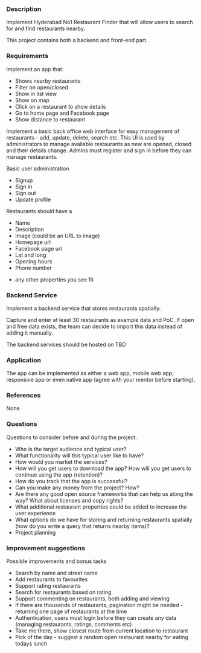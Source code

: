 ### Description

Implement Hyderabad No1 Restaurant Finder that will allow users to search for and find restaurants nearby.

This project contains both a backend and front-end part.

### Requirements

Implement an app that:
* Shows nearby restaurants
* Filter on open/closed
* Show in list view 
* Show on map
* Click on a restaurant to show details
* Go to home page and Facebook page
* Show distance to restaurant

Implement a basic back office web interface for easy management of restaurants - add, update, delete, search etc.
This UI is used by administrators to manage available restaurants as new are opened, closed and their details change.
Admins must register and sign in before they can manage restaurants.

Basic user administration
* Signup
* Sign in
* Sign out
* Update profile

Restaurants should have a
* Name
* Description
* Image (could be an URL to image)
* Homepage url
* Facebook page url
* Lat and long
* Opening hours
* Phone number     
+ any other properties you see fit

### Backend Service

Implement a backend service that stores restaurants spatially.

Capture and enter at least 30 restaurants as example data and PoC. 
If open and free data exists, the team can decide to import this data instead of adding it manually.

The backend services should be hosted on TBD

### Application

The app can be implemented as either a web app, mobile web app, responsive app or even native app (agree with your mentor before starting).

### References

None
 	 	 
### Questions

Questions to consider before and during the project.
* Who is the target audience and typical user?
* What functionality will this typical user like to have?
* How would you market the services? 
* How will you get users to download the app? How will you get users to continue using the app (retention)?
* How do you track that the app is successful?
* Can you make any money from the project? How?
* Are there any good open source frameworks that can help us along the way? What about licenses and copy rights?
* What additional restaurant properties could be added to increase the user experience
* What options do we have for storing and returning restaurants spatially (how do you write a query that returns nearby items)?
* Project planning

### Improvement suggestions

Possible improvements and bonus tasks
* Search by name and street name
* Add restaurants to favourites
* Support rating restaurants
* Search for restaurants based on rating
* Support commenting on restaurants, both adding and viewing
* If there are thousands of restaurants, pagination might be needed - returning one page of restaurants at the time
* Authentication, users must login before they can create any data (managing restaurants, ratings, comments etc)
* Take me there, show closest route from current location to restaurant
* Pick of the day - suggest a random open restaurant nearby for eating todays lunch
